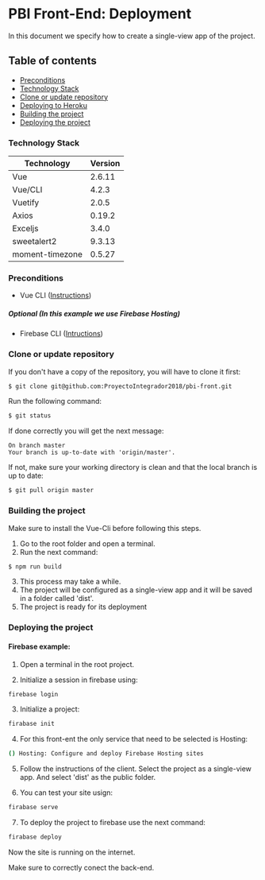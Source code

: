 # PBI Front-End: Deployment

In this document we specify how to create a single-view app of the project. 

## Table of contents

* [Preconditions](#Preconditions)
* [Technology Stack](#technology-stack)
* [Clone or update repository](#Clone-or-update-repository)
* [Deploying to Heroku](#Deploying-to-Heroku)
* [Building the project](#Building-the-project)
* [Deploying the project](#Deploying-the-project)

### Technology Stack
| Technology      | Version      |
| --------------- | ------------ |
| Vue             | 2.6.11       |
| Vue/CLI         | 4.2.3        |
| Vuetify         | 2.0.5        |
| Axios           | 0.19.2       |
| Exceljs         | 3.4.0        |
| sweetalert2     | 9.3.13       |
| moment-timezone | 0.5.27       |


### Preconditions

- Vue CLI ([Instructions](https://cli.vuejs.org/guide/installation.html))

##### Optional (In this example we use Firebase Hosting)
- Firebase CLI ([Intructions](https://firebase.google.com/docs/cli#install_the_firebase_cli))

### Clone or update repository
If you don't have a copy of the repository, you will have to clone it first:
```bash
$ git clone git@github.com:ProyectoIntegrador2018/pbi-front.git
```

Run the following command:
```bash
$ git status
```

If done correctly you will get the next message:
```
On branch master
Your branch is up-to-date with 'origin/master'.
```

If not, make sure your working directory is clean and that the local branch is up to date:
```bash
$ git pull origin master
```

### Building the project

Make sure to install the Vue-Cli before following this steps.

1. Go to the root folder and open a terminal.
2. Run the next command:
```bash
$ npm run build
```
3. This process may take a while.
4. The project will be configured as a single-view app and it will be saved in a folder called 'dist'.
5. The project is ready for its deployment

### Deploying the project
#### Firebase example:
1. Open a terminal in the root project.

2. Initialize a session in firebase using:
```bash
firebase login
```
3. Initialize a project:
```bash
firabase init
```
4. For this front-ent the only service that need to be selected is Hosting:
```bash
() Hosting: Configure and deploy Firebase Hosting sites
```
5. Follow the instructions of the client. Select the project as a single-view app. And select 'dist' as the public folder.

6. You can test your site usign:
```bash
firabase serve
```

7. To deploy the project to firebase use the next command:
```bash
firabase deploy
```
Now the site is running on the internet.

Make sure to correctly conect the back-end.